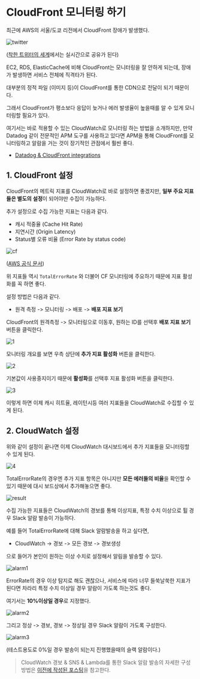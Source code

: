 # CloudFront 모니터링 하기

최근에 AWS의 서울/도쿄 리전에서 CloudFront 장애가 발생했다.  

![twitter](./images/twitter.png)

([착한 트위터의 세계](https://twitter.com/search?q=cloudfront&src=typed_query)에서는 실시간으로 공유가 된다)  
  
EC2, RDS, ElasticCache에 비해 CloudFront는 모니터링을 잘 안하게 되는데, 장애가 발생하면 서비스 전체에 직격타가 된다.  
  
대부분의 정적 파일 (이미지 등)이 CloudFront를 통한 CDN으로 전달이 되기 때문이다.  
  
그래서 CloudFront가 평소보다 응답이 늦거나 에러 발생율이 높을때를 알 수 있게 모니터링할 필요가 있다.  
  
여기서는 바로 적용할 수 있는 CloudWatch로 모니터링 하는 방법을 소개하지만, 만약 Datadog 같이 전문적인 APM 도구를 사용하고 있다면 APM을 통해 CloudFront를 모니터링하고 알람을 거는 것이 장기적인 관점에서 훨씬 좋다.  

* [Datadog & CloudFront integrations](https://docs.datadoghq.com/integrations/amazon_cloudfront/?tab=standardlogs)

## 1. CloudFront 설정

CloudFront의 메트릭 지표를 CloudWatch로 바로 설정하면 좋겠지만, **일부 주요 지표들은 별도의 설정**이 되어야만 수집이 가능하다.  

추가 설정으로 수집 가능한 지표는 다음과 같다.
  
* 캐시 적중율 (Cache Hit Rate) 
* 지연시간 (Origin Latency)
* Status별 오류 비율 (Error Rate by status code)

![cf](./images/cf.png)

([AWS 공식 문서](https://aws.amazon.com/ko/about-aws/whats-new/2019/12/cloudfront-realtime-metrics/))  

위 지표들 역시 `TotalErrorRate` 와 더불어 CF 모니터링에 주요하기 때문에 지표 활성화를 꼭 하면 좋다.   
  
설정 방법은 다음과 같다.

* 원격 측정 -> 모니터링 -> 배포 -> **배포 지표 보기**

CloudFront의 원격측정 -> 모니터링으로 이동후, 원하는 ID를 선택후 **배포 지표 보기**버튼을 클릭한다.

![1](./images/1.png)

모니터링 개요를 보면 우측 상단에 **추가 지표 활성화** 버튼을 클릭한다.

![2](./images/2.png)

기본값이 사용중지이기 때문에 **활성화**를 선택후 지표 활성화 버튼을 클릭한다.

![3](./images/3.png)

이렇게 하면 이제 캐시 히트율, 레이턴시등 여러 지표들을 CloudWatch로 수집할 수 있게 된다.

## 2. CloudWatch 설정

위와 같이 설정이 끝나면 이제 CloudWatch 대시보드에서 추가 지표들을 모니터링할 수 있게 된다.

![4](./images/4.png)

TotalErrorRate의 경우엔 추가 지표 항목은 아니지만 **모든 에러들의 비율**을 확인할 수 있기 때문에 대시 보드상에서 추가해놓으면 좋다.  

![result](images/result.png)

수집 가능한 지표들은 CloudWatch의 경보를 통해 이상지표, 특정 수치 이상으로 튈 경우 Slack 알람 발송이 가능하다.  
  
예를 들어 TotalErrorRate에 대해 Slack 알람발송을 하고 싶다면, 

* CloudWatch -> 경보 -> 모든 경보 -> 경보생성

으로 들어가 본인이 원하는 이상 수치로 설정해서 알림을 발송할 수 있다.

![alarm1](./images/alarm1.png)

ErrorRate의 경우 이상 탐지로 해도 괜찮으나, 서비스에 따라 너무 들쑥날쑥한 지표가 된다면 차라리 특정 수치 이상일 경우 알람이 가도록 하는것도 좋다.  
  
여기서는 **10%이상일 경우**로 지정했다.  

![alarm2](./images/alarm2.png)

그리고 정상 -> 경보, 경보 -> 정상일 경우 Slack 알람이 가도록 구성한다.

![alarm3](./images/alarm3.png)

(테스트용도로 0%일 경우 발송이 되는지 진행했을때의 슬랙 알람이다.)  

> CloudWatch 경보 & SNS & Lambda를 통한 Slack 알람 발송의 자세한 구성 방법은 [이전에 작성된 포스팅](https://jojoldu.tistory.com/586)을 참고한다.